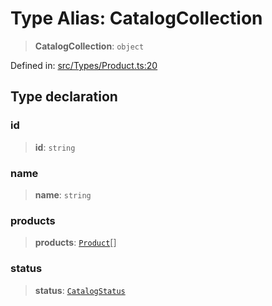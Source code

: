 # Type Alias: CatalogCollection

> **CatalogCollection**: `object`

Defined in: [src/Types/Product.ts:20](https://github.com/Fokusdotid/bail/blob/c270ba4454f95d50cec87a9d90b03360fac7058e/src/Types/Product.ts#L20)

## Type declaration

### id

> **id**: `string`

### name

> **name**: `string`

### products

> **products**: [`Product`](Product.md)[]

### status

> **status**: [`CatalogStatus`](CatalogStatus.md)
